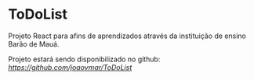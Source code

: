 # ToDoList

Projeto React para afins de aprendizados através da instituição de ensino Barão de Mauá.

Projeto estará sendo disponibilizado no github: <i>https://github.com/joaovmar/ToDoList</i>